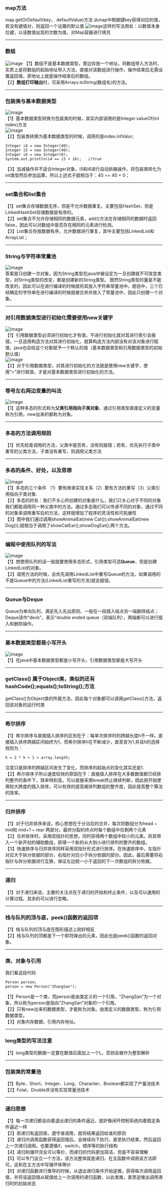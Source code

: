 ### map方法
  map.getOrDefault(key， defaultValue)方法
  从map中根据键key获得对应的值，若没有键值对，则返回一个设置的默认值
![image](https://user-images.githubusercontent.com/60838780/112316131-c8d90f80-8ce5-11eb-8d04-5947dc2df2f0.png)这样的写法用处：以数值本身位键，以该数值出现的次数为值，对Map容器进行填充
*** 
### 数组
![image](https://user-images.githubusercontent.com/60838780/113825295-625af380-97b3-11eb-99a4-aa400b98b636.png)
【1】数组不是基本数据类型，里边存放一个地址。将数组带入方法时，实质上是将数组的起始地址带入方法，直接对该数组进行操作，操作结束后无需设置返回值，原地址上就是操作结束后的数组。  
【2】**数组打印输出**时，可采用Arrays.toString(数组名)的方法。
***
### 包装类与基本数据类型
![image](https://user-images.githubusercontent.com/60838780/113825553-b4037e00-97b3-11eb-98d6-5171ae594872.png)  
【1】基本数据类型转换为包装类的时候，其实内部调用的是Integer.valueOf(int index)方法  
![image](https://user-images.githubusercontent.com/60838780/113825691-e0b79580-97b3-11eb-9461-65a59c9dabd5.png)  
【2】包装类转换为基本数据类型的时候，调用的是index.intValur;  
```
Integer i4 = new Integer(40);
Integer i5 = new Integer(40);
Integer i6 = new Integer(0);
System.out.println(i4 == i5 + i6);   //true
```
【3】加减操作并不适合Integer对象，i5和i6进行自动拆箱操作，将包装类转化为int类型然后参加运算，所以上述式子就相当于：40 == 40 + 0；
***
### set集合和list集合
【1】set集合存储数据无序，但是不允许数据重复。主要包括HashSet，但是LinkedHashSet存储数据是有序的。  
【2】set集合不允许存储相同的数据元素，add()方法在存储相同的数据时返回false，因此可以对数组中是否存在相同的元素进行检测。  
【3】List集合存放数据有序，允许数据进行重复，其中主要包括LinkedList和ArrayList；
***
### String与字符串常量池
![image](https://user-images.githubusercontent.com/60838780/112316267-e6a67480-8ce5-11eb-9e93-88f22135c6cc.png)  
答案是只创建一次对象，因为String类型在java中被设定为一旦创建就不可改变类型，对String类型的改变，都是创建新的String类型。
既然String类型的量是不能改变的，因此可以在进行编译的时候就将其放入字符串常量池中。题目中，三个已经确定的字符串在进行编译的时候就被合并并放入了常量池中，因此只创建一个对象。
***
### 对引用数据类型进行初始化需要使用new关键字
![image](https://user-images.githubusercontent.com/60838780/112832262-a3724a00-90c7-11eb-937a-005040c8b6cf.png)  
【1】引用数据类型必须进行初始化才有值，不进行初始化就对其进行索引会报错。一旦适用构造方法对其进行初始化，就算构造方法内部没有对该对象进行赋值，java也会给这个对象赋予一个默认的值（基本数据类型和引用数据类型的初始默认值）  
![image](https://user-images.githubusercontent.com/60838780/113687141-9b835d00-96fa-11eb-839b-2958d0311ca9.png)  
【2】对于引用数据类型，对其进行初始化的方法就是使用new关键字，使用“=”进行赋值，才是对基本数据类型进行初始化的方法。
***
### 等号左右两边变量的叫法
![image](https://user-images.githubusercontent.com/60838780/113713734-40f9f900-971a-11eb-83a6-8375356e33c3.png)  
【1】这种多态的形式称为**父类引用指向子类对象**，通过引用类型直接定义的变量称为引用，new出来的都称为对象。
***
### 多态的方法调用规则
【1】优先检查调用的方法，父类中是否有，没有则报错；若有，优先执行子类中重写的父类方法，子类没有重写，则调用父类方法
***
### 多态的条件、好处，以及思想
![image](https://user-images.githubusercontent.com/60838780/113716401-25442200-971d-11eb-825e-b6d6c5505ef2.png)  
【1】多态的三个条件  （1）要有继承实现关系（2）要有方法的重写（3）父类引用指向子类对象.  
【2】多态的好处：我们不关心所创建的对象是什么，我们只关心对于不同的对象我们都能调用同一种父类中的方法。通过多态我们可以传递不同的对象，通过不同的对象来调用重写后的方法，这样就增加了程序的灵活性和可拓展性  
【3】图中我们通过调用showAnimalEat(new Cat());showAnimalEat(new Dog());就相当于调用了showCatEar();showDogEat();两个方法。
***
### 编程中使用队列的写法
![image](https://user-images.githubusercontent.com/60838780/113871005-04df9a80-97e5-11eb-9670-7227a4502ba2.png)  
【1】想使用队列的话一般就要使用多态形式，引用类型可选**Queue**，但是创建LinkedList的对象。  
【2】调用方法的时候，会优先调用LinkedList中重写Queue的方法，如果调用的不是Queue中的方法(LinkedList重写的方法)就会报错。
***
### Queue与Deque
Queue为单向队列，满足先入先出原则，一般在一段插入结点另一端删除结点；Deque读作“deck”，表示“double ended queue（双端队列），两端都可以进行插入和删除操作。
***
### 基本数据类型都是小写开头
![image](https://user-images.githubusercontent.com/60838780/113721159-dbaa0600-9721-11eb-8fe6-6df64337e942.png)  
【1】在java中基本数据类型都是小写开头，引用数据类型都是大写开头
***
### getClass() 属于Object类，类似的还有hashCode();equals();toString();方法
getClass()为Object类的所属方法，因此每个对象都可以调用getClass()方法，返回该对象的运行时类
***
### 希尔排序
【1】希尔排序与直接插入排序的区别在于：每单次排序时的跨越长度h不一样。直接插入排序跨越区间始终为1，而希尔排序h在不断减少，直至变为1.并且h的选择规则为：
``` 
h = 2 * h + 1 < array.length;  
```
注意只是排序的跨越区间发生了变化，而排序的起始点的变化其实还是1.  
【2】希尔排序子所以速度较快的原因在于：直接插入排序在大多数数值都已经排列整齐的条件下，效率特别高，可以直接采用break终止继续判断，因此刚开始使用较大跨度的插入排序，可以有效的提高被排列数组的整齐度，因此提高整个算法的效率。
***
### 归并排序
【1】对于归并排序来说，核心思想在于分治后的合并，每次将数组分为head ~ mid和 mid+1 ~ rear 两部分。最终分裂的终点时每个数组中仅剩两个元素  
【2】合并排序时，采用双指针的思想，同时获得两个数组中较小的元素。将其带入一个新开创的辅助数组，获得一个新的从大到小进行排列的整齐的数组。  
【3】快速排序与归并排序同样采用双指针形式进行排序。在快速排序中，左指针对应大于拆分依据的部分，右指针对应小于拆分依据的部分。因此，最后需要将右指针与拆分依据进行互换，保证左边统一小于返回的下一次数组的拆分依据。
***
### 递归
【1】对于递归来说，主要的关注点在于递归的开始和终止条件，以及可以通用的计算过程。其余的可以进行忽略。
***
### 栈与队列的顶与底，peek()函数的返回项
【1】栈与队列的顶与底在图形描述上刚好相反  
【2】栈与队列的顶都是下一个即将弹出的元素，因此也是peek()函数的返回对象。
***
### 类、对象与引用
我们看这段代码
```
Person person;
person = new Person("ZhangSan");
```
【1】Person是一个类，而person是由类定义的一个引用，“ZhangSan”为一个对象，所以称为person是指向“ZhangSan”对象的一个引用。  
【2】只有new出来的数据类型，才能称为对象。由类定义的数据类型，称为引用数据类型。  
【3】对象内存数据，引用内存地址。  
***
### long类型的写法注意
【1】long类型的数据一定要在数值后面加上一个L，否则会被作为整型解析
***
### 包装类的常量池
【1】Byte、Short、Integer、Long、Character、Boolean都实现了产量池技术  
【2】Folat、Double并没有实现常量池技术
***
### 递归思想
【1】每一次递归都会向着退出递归的条件逼近，就好像闭环控制系统向着稳定条件逼近一样  
【2】若递归有返回值，遵守谁调用，就将结果返回给谁的原则  
【3】递归内调用函数获得返回值后，会继续向下执行，直至执行结束，然后返回上一次递归调用。也要遵循if，switch，顺序等的执行结构  
【4】递归和循环完全可以等价，而递归的代码更加简洁，但是不容易理解  
【5】可以专门设立一个方法，该方法整体就是递归，在主函数中调用该方法即可。这和在主方法中写循环体等价    
【6】对递归函数进行推导的时候，从退出递归条件开始逆推，获得每次调用返回值，并将该返回值从赋值给上一次调用的递归函数，以此类推，直至逆推出调用递归时的初始状态  

